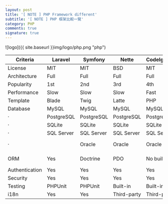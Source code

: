 ```yaml
---
layout: post
title: '[ NOTE ] PHP Framework different'
subtitle: '[ NOTE ] PHP 框架比較一覽'
category: PHP
comments: true
signature: true
---
```


![logo]({{ site.baseurl }}img/logo/php.png "php")

Criteria | Laravel | Symfony | Nette | CodeIgniter | Yii 2 | Zend 2 | CakePHP
------- | ------- | ------- | ------- | ------- | ------- | ------- | -------
License | MIT | MIT | BSD | MIT | BSD | BSD | MIT
Architecture | Full | Full | Full | Full | Full | Full | Full
Popularity | 1st | 2nd | 3rd | 4th | 5th | 8th | < 10th
Performance | Slow | Slow | Slow | Fast | Fair | Slow | Slow
Template | Blade | Twig | Latte | PHP | PHP | PHP | Built-in
Database | MySQL | MySQL | MySQL | MySQL | MySQL | MySQL | MySQL
· | PostgreSQL | PostgreSQL | PostgreSQL | PostgreSQL | PostgreSQL | PostgreSQL | PostgreSQL
· | SQLite | SQLite | SQLite | SQLite | SQLite | SQLite | SQLite
· | SQL Server | SQL Server | SQL Server | SQL Server | SQL Server |   | SQL Server
· |  | Oracle | Oracle | Oracle | Oracle |  | Oracle (plugin)
ORM | Yes | Doctrine | PDO | No built-in | Active Record | Doctrine | Yes
Authentication | Yes | Yes | Yes | Yes | Yes | Yes | Yes
Security | Yes | Yes | Yes | Yes | Yes | Yes | Yes
Testing | PHPUnit | PHPUnit | Built-in | Built-in | PHPUnit | PHPUnit | PHPUnit
i18n | Yes | Yes | Third-party | Third-party | Yes | Yes | Yes

